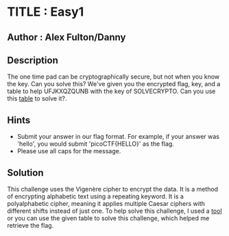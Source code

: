 # TITLE : Easy1
## Author : Alex Fulton/Danny
## Description
The one time pad can be cryptographically secure, but not when you know the key. Can you solve this? We've given you the encrypted flag, key, and a table to help UFJKXQZQUNB with the key of SOLVECRYPTO. Can you use this [table](https://jupiter.challenges.picoctf.org/static/1fd21547c154c678d2dab145c29f1d79/table.txt) to solve it?.
## Hints
- Submit your answer in our flag format. For example, if your answer was 'hello', you would submit 'picoCTF{HELLO}' as the flag.
- Please use all caps for the message.
## Solution
This challenge uses the Vigenère cipher to encrypt the data. It is a method of encrypting alphabetic text using a repeating keyword. It is a polyalphabetic cipher, meaning it applies multiple Caesar ciphers with different shifts instead of just one. To help solve this challenge, I used a [tool](https://cryptii.com/pipes/vigenere-cipher) or you can use the given table to solve this challenge, which helped me retrieve the flag.
